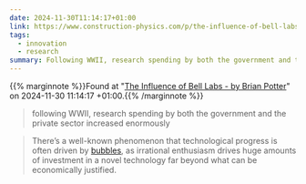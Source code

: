 ```yaml
---
date: 2024-11-30T11:14:17+01:00
link: https://www.construction-physics.com/p/the-influence-of-bell-labs
tags:
  - innovation
  - research
summary: Following WWII, research spending by both the government and the private sector increased enormously
---
```

{{% marginnote %}}Found at "[The Influence of Bell Labs - by Brian Potter](https://web.archive.org/web/20241130111417/https://www.construction-physics.com/p/the-influence-of-bell-labs)" on 2024-11-30 11:14:17 +01:00.{{% /marginnote %}}

> following WWII, research spending by both the government and the private sector increased enormously

> There’s a well-known phenomenon that technological progress is often driven by [bubbles](https://www.amazon.com/Boom-Bubbles-Stagnation-Byrne-Hobart/dp/1953953476), as irrational enthusiasm drives huge amounts of investment in a novel technology far beyond what can be economically justified.